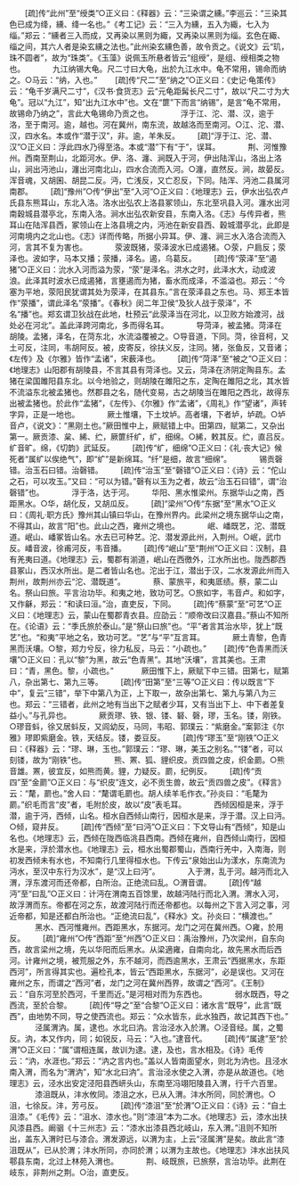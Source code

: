 <!-- { "loadSidebar": true } -->
　　[疏]传“此州”至“绶类”○正义曰：《释器》云：“三染谓之纁。”李巡云：“三染其色已成为绛，纁、绛一名也。”《考工记》云：“三入为纁，五入为緅，七入为缁。”郑云：“纁者三入而成，又再染以黑则为緅，又再染以黑则为缁。玄色在緅、缁之间，其六人者是染玄纁之法也。”此州染玄纁色善，故令贡之。《说文》云“玑，珠不圆者”，故为“珠类”。《玉藻》说佩玉所悬者皆云“组绶”，是组、绶相类之物也。
　
　　九江纳锡大龟。尺二寸曰大龟，出於九江水中。龟不常用，锡命而纳之。○马云：“纳，入也。” 
　　[疏]传“尺二”至“纳之”○正义曰：《史记·龟策传》云：“龟千岁满尺二寸”，《汉书·食货志》云“元龟距髯长尺二寸”，故以“尺二寸为大龟”。冠以“九江”，知“出九江水中”也。文在“篚”下而言“纳锡”，是言“龟不常用，故锡命乃纳之”，言此大龟锡命乃贡之也。
　
　　浮于江、沱、潜、汉，逾于洛，至于南河。逾，越也。河在冀州，南东流，故越洛而至南河。○江、沱、潜、汉，四水名。本或作“潜于汉”，非。逾，羊朱反。 
　　[疏]“浮于江、沱、潜、汉”○正义曰：浮此四水乃得至洛。本或“潜”下有“于”，误耳。
　
　　荆、河惟豫州。西南至荆山，北距河水。伊、洛、瀍、涧既入于河，伊出陆浑山，洛出上洛山，涧出沔池山，瀍出河南北山，四水合流而入河。○瀍，直然反。涧，故晏反。浑音魂，又胡囷、胡昆二反。沔，亡浅反，又亡忍反，下同。陆浑、沔池二县属河南郡。 
　　[疏]“豫州”○传“伊出”至“入河”○正义曰：《地理志》云，伊水出弘农卢氏县东熊耳山，东北入洛。洛水出弘农上洛县冢领山，东北至巩县入河。瀍水出河南穀城县潜亭北，东南入洛。涧水出弘农新安县，东南入洛。《志》与传异者，熊耳山在陆浑县西，冢领山在上洛县境之内，沔池在新安县西、穀城潜亭北，此即是河南境内之北山也。《志》详而传略，所据小异耳。伊、瀍、涧三水入洛合流而入河，言其不复为害也。
　
　　荥波既猪，荥泽波水已成遏猪。○荥，户扃反；荥泽也。波如字，马本又播；荥播，泽名。遏，乌葛反。 
　　[疏]传“荥泽”至“遏猪”○正义曰：沇水入河而溢为荥，“荥”是泽名。洪水之时，此泽水大，动成波浪。此泽其时波水已成遏猪，言壅遏而为猪，畜水而成泽，不滥溢也。郑云：“今塞为平地，荥阳民犹谓其处为荥泽，在其县东。”言在荥泽县之东也。马、郑王本皆作“荥播”，谓此泽名“荥播”。《春秋》闵二年卫侯“及狄人战于荥泽”，不名“播”也。郑玄谓卫狄战在此地，杜预云“此荥泽当在河北，以卫败方始渡河，战处必在河北”。盖此泽跨河南北，多而得名耳。
　
　　导菏泽，被孟猪。菏泽在胡陵。孟猪，泽名，在菏东北，水流溢覆被之。○导音道，下同。菏，徐音柯，又土可反，注同，韦胡阿反。被，皮寄反，徐扶义反，注同。猪，张鱼反，又音诸；《左传》及《尔雅》皆作“孟诸”，宋薮泽也。 
　　[疏]传“菏泽”至“被之”○正义曰：《地理志》山阳郡有胡陵县，不言其县有菏泽也。又云，菏泽在济阴定陶县东。孟猪在梁国雎阳县东北。以今地验之，则胡陵在雎阳之东，定陶在雎阳之北，其水皆不流溢东北被孟猪也。然郡县之名，随代变易，古之胡陵当在雎阳之西北，故得东出被孟猪也。於此作“孟猪”，《左传》、《尔雅》作“孟诸”，《周礼》作“望诸”，声转字异，正是一地也。
　
　　厥土惟壤，下土坟垆。高者壤，下者垆，垆疏。○垆音卢，《说文》：“黑刚土也。”厥田惟中上，厥赋错上中。田第四，赋第二，又杂出第一。厥贡漆、枲、絺、纻，厥篚纤纩，纩，细绵。○絺，敕其反。纻，直吕反。纩音旷。绵，《切韵》武延反。 
　　[疏]传“纩，细绵”○正义曰：《礼·丧大记》候死者“属纩以俟绝气”，即“纩”是新绵耳。“纤”是细，故言“细绵”。
　
　　锡贡磬错。治玉石曰错。治磬错。 
　　[疏]传“治玉”至“磬错”○正义曰：《诗》云：“佗山之石，可以攻玉。”又曰：“可以为错。”磬有以玉为之者，故云“治玉石曰错”，谓“治磬错”也。
　
　　浮于洛，达于河。 
　　华阳、黑水惟梁州。东据华山之南，西距黑水。○华，胡化反，又胡瓜反。 
　　[疏]“梁州”○传“东据”至“黑水”○正义曰：《周礼·职方氏》豫州其山镇曰华山，在豫州界内。此梁州之境东据华山之南，不得其山，故言“阳”也。此山之西，雍州之境也。
　
　　岷、嶓既艺，沱、潜既道。岷山、嶓冢皆山名。水去已可种艺。沱、潜发源此州，入荆州。○岷，武巾反。嶓音波，徐甫河反，韦音播。 
　　[疏]传“岷山”至“荆州”○正义曰：汉制，县有羌夷曰道。《地理志》云，蜀郡有湔道，岷山在西徼外，江水所出也。陇西郡西县冢山，西汉水所出。是二者皆山名也。沱出于江，潜出于汉，二水发源此州而入荆州，故荆州亦云“沱、潜既道”。
　
　　蔡、蒙旅平，和夷厎绩。蔡，蒙二山名。祭山曰旅。平言治功毕。和夷之地，致功可艺。○旅如字，韦音卢。和如字，又作龢，郑云：“和读曰洹。”治，直吏反，下同。 
　　[疏]传“蔡蒙”至“可艺”○正义曰：《地理志》云，蒙山在蜀郡青衣县。应劭云：“顺帝改曰汉嘉县。”蔡山不知所在。《论语》云：“季氏旅於泰山。”是“祭山曰旅”也。“平”者言其治水毕，犹上“既艺”也。“和夷”平地之名，致功可艺。“艺”与“平”互言耳。
　
　　厥土青黎，色青黑而沃壤。○黎，郑力兮反，徐力私反，马云：“小疏也。” 
　　[疏]传“色青黑而沃壤”○正义曰：孔以“黎”为黑，故云“色青黑”。其地“沃壤”，言其美也。王肃曰：“青，黑色。黎，小疏也。”
　
　　厥田惟下上，厥赋下中三错。田第七，赋第八，杂出第七、第九三等。 
　　[疏]传“田第”至“三等”○正义曰：传以既言“下中”，复云“三错”，举下中第八为正，上下取一，故杂出第七、第九与第八为三也。郑云：“三错者，此州之地有当出下之赋者少耳，又有当出下上、中下者差复益小。”与孔异也。
　
　　厥贡璆、铁、银、镂、砮、磬，璆，玉名。镂，刚铁。○璆音蚪，徐又居蚪反，又闾幼反，马同，韦昭、郭璞云：“紫磨金。”案郭注《尔雅》璆即紫磨金。铁，天结反。镂，娄豆反。 
　　[疏]传“璆玉”至“刚铁”○正义曰：《释器》云：“璆、琳，玉也。”郭璞云：“璆、琳，美玉之别名。”“镂”者，可以刻镂，故为“刚铁”也。
　
　　熊、罴、狐、貍织皮。贡四兽之皮，织金罽。○熊音雄。罴，彼宜反，如熊而黄。貍，力疑反。罽，纪例反。 
　　[疏]传“贡四”至“金罽”○正义曰：与“织皮”连文，必不贡生兽，故云“贡四兽之皮”。《释言》云：“氂，罽也。”舍人曰：“氂谓毛罽也。胡人续羊毛作衣。”孙炎曰：“毛氂为罽。”织毛而言“皮”者，毛附於皮，故以“皮”表毛耳。
　
　　西倾因桓是来，浮于潜，逾于沔，西倾，山名。桓水自西倾山南行，因桓水是来，浮于潜。汉上曰沔。○倾，窥井反。 
　　[疏]传“西倾”至“曰沔”○正义曰：下文导山有“西倾”，知是山名也。《地理志》云，西倾在陇西临洮县西南。西倾在雍州，自西倾山南行，因桓水是来，浮於潜水也。《地理志》云，桓水出蜀郡蜀山，西南行羌中，入南海，则初发西倾未有水也，不知南行几里得桓水也。下传云“泉始出山为漾水，东南流为沔水，至汉中东行为汉水”，是“汉上曰沔”。
　
　　入于渭，乱于河。越沔而北入渭，浮东渡河而还帝都，白所治。正绝流曰乱。○渭音谓。 
　　[疏]传“越沔”至“曰乱”○正义曰：计沔在渭南五百馀里，故越沔陆行而北入渭。渭水入河，故浮渭而东。帝都在河之东，故渡河陆行而还帝都也。以每州之下言入河之事，河近帝都，知是还都白所治也。“正绝流曰乱”，《释水》文。孙炎曰：“横渡也。”
　
　　黑水、西河惟雍州。西距黑水，东据河。龙门之河在冀州西。○雍，於用反。 
　　[疏]“雍州”○传“西距”至“州西”○正义曰：禹治豫州，乃次梁州，自东向西，故言梁州之境，先以华阳而后黑水。从梁適雍，自南向北，故先黑水而后西河。计雍州之境，被荒服之外，东不越河，而西逾黑水，王肃云“西据黑水，东距西河”，所言得其实也。遍检孔本，皆云“西距黑水，东据河”，必是误也。又河在雍州之东，而谓之“西河”者，龙门之河在冀州西界，故谓之“西河”。《王制》云：“自东河至於西河，千里而近。”是河相对而为东西也。
　
　　弱水既西，导之西流，至於合黎。 
　　[疏]传“导之”至“合黎”○正义曰：诸水言“既导”，此言“既西”，由地势不同，导之使西流也。郑云：“众水皆东，此水独西，故记其西下也。”
　
　　泾属渭汭。属，逮也。水北曰汭。言治泾水入於渭。○泾音经。属，之蜀反。汭，本又作内，同；如锐反，马云：“入也。”逮音代。 
　　[疏]传“属逮”至“於渭”○正义曰：“属”谓相连属，故训为逮。逮，及也，言水相及。《诗》毛传云：“汭，水涯也。”郑云：“汭之言内也。”盖以人皆南面望水，则北为汭也。且泾水南入渭，而名为“渭汭”，知“水北曰汭”。言治泾水使之入渭，亦是从故道也。《地理志》云，泾水出安定泾阳县西岍头山，东南至冯翊阳陵县入渭，行千六百里。
　
　　漆沮既从，沣水攸同。漆沮之水，已从入渭。沣水所同，同於渭也。○沮，七徐反。沣，芳弓反。 
　　[疏]传“漆沮”至“於渭”○正义曰：《诗》云：“自土沮漆。”《毛传》云：“沮水、漆水也。”则“漆沮”本为二水。《地理志》云，漆水出扶风漆县西。阚骃《十三州志》云：“漆水出漆县西北岐山，东入渭。”沮则不知所出，盖东入渭时已与漆合。渭发源远，以渭为主，上云“泾属渭”是矣。故此言“漆沮既从”，已从於渭；沣水所同，亦同於渭；以渭为主故也。《地理志》沣水出扶风鄠县东南，北过上林苑入渭也。
　
　　荆、岐既旅，已旅祭，言治功毕。此荆在岐东，非荆州之荆。○治，直吏反。 
